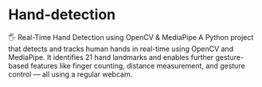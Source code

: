 # Hand-detection
🖐️ Real-Time Hand Detection using OpenCV & MediaPipe
A Python project that detects and tracks human hands in real-time using OpenCV and MediaPipe. It identifies 21 hand landmarks and enables further gesture-based features like finger counting, distance measurement, and gesture control — all using a regular webcam.

